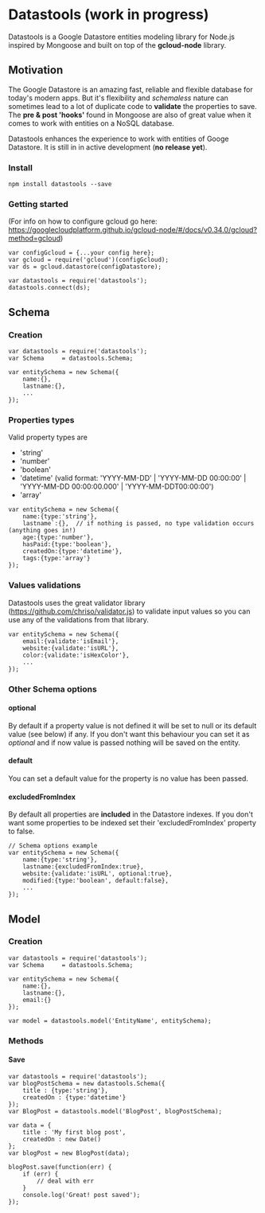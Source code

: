 # Datastools (work in progress)
Datastools is a Google Datastore entities modeling library for Node.js inspired by Mongoose and built on top of the **gcloud-node** library.

## Motivation
The Google Datastore is an amazing fast, reliable and flexible database for today's modern apps. But it's flexibility and *schemaless* nature can 
sometimes lead to a lot of duplicate code to **validate** the properties to save. The **pre & post 'hooks'** found in Mongoose are also of great value when it comes to work with entities on a NoSQL database.

Datastools enhances the experience to work with entities of Googe Datastore.
It is still in in active development (**no release yet**).

### Install
 ```
 npm install datastools --save
 ```
 
### Getting started
(For info on how to configure gcloud go here: https://googlecloudplatform.github.io/gcloud-node/#/docs/v0.34.0/gcloud?method=gcloud)
 ```
 var configGcloud = {...your config here};
 var gcloud = require('gcloud')(configGcloud);
 var ds = gcloud.datastore(configDatastore);
 
 var datastools = require('datastools');
 datastools.connect(ds);
 ```

## Schema
### Creation
```
var datastools = require('datastools');
var Schema     = datastools.Schema;

var entitySchema = new Schema({
    name:{},
    lastname:{},
    ...
});
```

### Properties types
Valid property types are
- 'string'
- 'number'
- 'boolean'
- 'datetime' (valid format: 'YYYY-MM-DD' | 'YYYY-MM-DD 00:00:00' | 'YYYY-MM-DD 00:00:00.000' | 'YYYY-MM-DDT00:00:00')
- 'array'

```
var entitySchema = new Schema({
    name:{type:'string'},
    lastname`:{},  // if nothing is passed, no type validation occurs (anything goes in!)
    age:{type:'number'},
    hasPaid:{type:'boolean'},
    createdOn:{type:'datetime'},
    tags:{type:'array'}
});
```

### Values validations
Datastools uses the great validator library (https://github.com/chriso/validator.js) to validate input values so you can use any of the validations from that library.

```
var entitySchema = new Schema({
    email:{validate:'isEmail'},
    website:{validate:'isURL'},
    color:{validate:'isHexColor'},
    ...
});
```
### Other Schema options
#### optional
By default if a property value is not defined it will be set to null or its default value (see below) if any. If you don't want this behaviour you can set it as *optional* and if now value is passed nothing will be saved on the entity.

#### default
You can set a default value for the property is no value has been passed.

#### excludedFromIndex
By default all properties are **included** in the Datastore indexes. If you don't want some properties to be indexed set their 'excludedFromIndex' property to false.

```
// Schema options example
var entitySchema = new Schema({
    name:{type:'string'},
    lastname:{excludedFromIndex:true},
    website:{validate:'isURL', optional:true},
    modified:{type:'boolean', default:false},
    ...
});
```


## Model
### Creation

```
var datastools = require('datastools');
var Schema     = datastools.Schema;

var entitySchema = new Schema({
    name:{},
    lastname:{},
    email:{}
});

var model = datastools.model('EntityName', entitySchema);
```

### Methods
#### Save

```
var datastools = require('datastools');
var blogPostSchema = new datastools.Schema({
    title : {type:'string'},
    createdOn : {type:'datetime'}
});
var BlogPost = datastools.model('BlogPost', blogPostSchema);

var data = {
    title : 'My first blog post',
    createdOn : new Date()
};
var blogPost = new BlogPost(data);

blogPost.save(function(err) {
    if (err) {
        // deal with err
    }
    console.log('Great! post saved');
});
```
